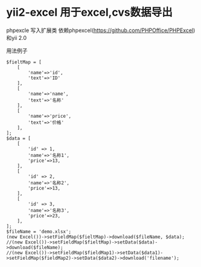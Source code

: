 yii2-excel 用于excel,cvs数据导出
============================================
phpexcle 写入扩展类 依赖phpexcel(https://github.com/PHPOffice/PHPExcel) 和yii 2.0

用法例子
```
$fieltMap = [
    [
        'name'=>'id',
        'text'=>'ID'
    ],
    [
        'name'=>'name',
        'text'=>'名称'
    ],
    [
        'name'=>'price',
        'text'=>'价格'
    ],
];
$data = [
    [
        'id' => 1,
        'name'=>'名称1',
        'price'=>13,
    ],
    [
        'id' => 2,
        'name'=>'名称2',
        'price'=>13,
    ],
    [
        'id' => 3,
        'name'=>'名称3',
        'price'=>23,
    ],
];
$fileName = 'demo.xlsx';
(new Excel())->setFieldMap($fieltMap)->download($fileName, $data);
//(new Excel())->setFieldMap($fieltMap)->setData($data)->download($fileName);
//(new Excel())->setFieldMap($fieldMap1)->setData($data1)->setFieldMap($fieldMap2)->setData($data2)->download('filename');
```